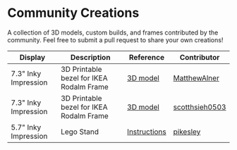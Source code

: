 
# Community Creations

A collection of 3D models, custom builds, and frames contributed by the community. Feel free to submit a pull request to share your own creations!

| Display | Description | Reference  | Contributor |
|---------|-------------|------------|---------|
| 7.3" Inky Impression | 3D Printable bezel for IKEA Rodalm Frame | [3D model](https://makerworld.com/en/models/1221196-ikea-rodlam-inky-impression-7-mount) | [MatthewAlner](https://github.com/MatthewAlner) |
| 7.3" Inky Impression | 3D Printable bezel for IKEA Rodalm Frame | [3D model](https://makerworld.com/en/models/1242875-inky-impression-bezel-for-ikea-rodalm#profileId-1263722) | [scotthsieh0503](https://github.com/scotthsieh0503) |
| 5.7" Inky Impression | Lego Stand | [Instructions](https://github.com/pikesley/impression-clock?tab=readme-ov-file#making-the-stand) | [pikesley](https://github.com/pikesley) |
